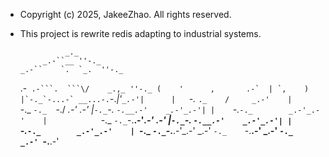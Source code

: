 * Copyright (c) 2025, JakeeZhao.  All rights reserved.
* This project is rewrite redis adapting to industrial systems.



                _._
           _.-``__ ''-._
      _.-``    `.  `_.  ''-._           
  .-`` .-```.  ```\/    _.,_ ''-._
 (    '      ,       .-`  | `,    )     
 |`-._`-...-` __...-.``-._|'` _.-'|     
 |    `-._   `._    /     _.-'    |     
  `-._    `-._  `-./  _.-'    _.-'
 |`-._`-._    `-.__.-'    _.-'_.-'|
 |    `-._`-._        _.-'_.-'    |           
  `-._    `-._`-.__.-'_.-'    _.-'
 |`-._`-._    `-.__.-'    _.-'_.-'|
 |    `-._`-._        _.-'_.-'    |
  `-._    `-._`-.__.-'_.-'    _.-'
      `-._    `-.__.-'    _.-'
          `-._        _.-'
              `-.__.-'

